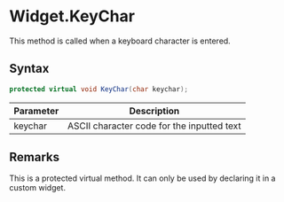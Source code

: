 # Widget.KeyChar

This method is called when a keyboard character is entered.

## Syntax

```csharp
protected virtual void KeyChar(char keychar);
```

| Parameter | Description |
|---|---|
| keychar | ASCII character code for the inputted text |

## Remarks

This is a protected virtual method. It can only be used by declaring it in a custom widget.